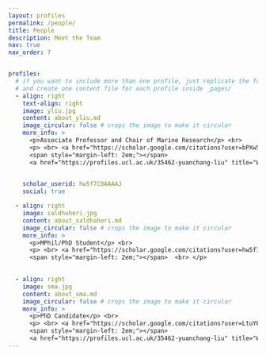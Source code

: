 ```yaml
---
layout: profiles
permalink: /people/
title: People
description: Meet the Team
nav: true
nav_order: 7


profiles:
  # if you want to include more than one profile, just replicate the following block
  # and create one content file for each profile inside _pages/
  - align: right
    text-align: right
    image: yliu.jpg
    content: about_yliu.md
    image_circular: false # crops the image to make it circular
    more_info: >
      <p>Associate Professor and Chair of Marine Research</p> <br>
      <p> <br> <a href="https://scholar.google.com/citations?user=bPXw5w8AAAAJ&hl=en&oi=ao" title="Google Scholar" style="transform: scale(2); display: inline-block;"><i class="ai ai-google-scholar"></i></a> 
      <span style="margin-left: 2em;"></span> 
      <a href="https://profiles.ucl.ac.uk/35462-yuanchang-liu" title="Work" style="transform: scale(2); display: inline-block;"><i class="ai ai-archive"></i></a> <br> </p>

      
    scholar_userid: hw5f7C0AAAAJ
    social: true

  - align: right
    image: saldhaheri.jpg
    content: about_saldhaheri.md
    image_circular: false # crops the image to make it circular
    more_info: >
      <p>MPhil/PhD Student</p> <br>
      <p> <br> <a href="https://scholar.google.com/citations?user=hw5f7C0AAAAJ&hl=en&oi=ao" title="Google Scholar" style="transform: scale(2); display: inline-block;"><i class="ai ai-google-scholar"></i></a> 
      <span style="margin-left: 2em;"></span>  <br> </p>
      

  - align: right
    image: sma.jpg
    content: about_sma.md
    image_circular: false # crops the image to make it circular
    more_info: >
      <p>PhD Candidate</p> <br>
      <p> <br> <a href="https://scholar.google.com/citations?user=LtuYFhoAAAAJ&hl=en&oi=ao" title="Google Scholar" style="transform: scale(2); display: inline-block;"><i class="ai ai-google-scholar"></i></a> 
      <span style="margin-left: 2em;"></span> 
      <a href="https://profiles.ucl.ac.uk/35462-yuanchang-liu" title="Work" style="transform: scale(2); display: inline-block;"><i class="ai ai-archive"></i></a> <br> </p>
---
```

